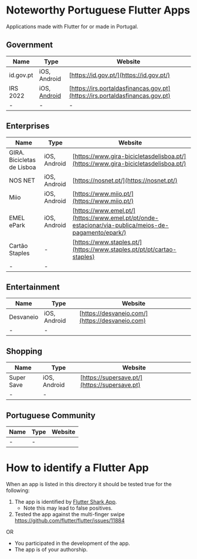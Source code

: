 # Noteworthy Portuguese Flutter Apps

Applications made with Flutter for or made in Portugal.

## Government

| Name  | Type | Website | 
| ------------- | ------------- | ------------- |
| id.gov.pt  | iOS, Android  | [https://id.gov.pt/](https://id.gov.pt/)  |
| IRS 2022  | iOS, [Android](https://play.google.com/store/search?q=IRS%202022&c=apps)  | [https://irs.portaldasfinancas.gov.pt](https://irs.portaldasfinancas.gov.pt)  |
| -  | -  | - |

## Enterprises 

| Name  | Type | Website | 
| ------------- | ------------- | ------------- |
| GIRA. Bicicletas de Lisboa  | iOS, Android  | [https://www.gira-bicicletasdelisboa.pt/](https://www.gira-bicicletasdelisboa.pt/)  |
| NOS NET  | iOS, Android  | [https://nosnet.pt/](https://nosnet.pt/)  |
| Miio  | iOS, Android  | [https://www.miio.pt/](https://www.miio.pt/)  |
| EMEL ePark  | iOS, Android  | [https://www.emel.pt/](https://www.emel.pt/pt/onde-estacionar/via-publica/meios-de-pagamento/epark/)  |
| Cartão Staples  | -  | [https://www.staples.pt/](https://www.staples.pt/pt/pt/cartao-staples) |
| -  | -  | []()  |

## Entertainment
| Name  | Type | Website | 
| ------------- | ------------- | ------------- |
| Desvaneio  | iOS, Android  | [https://desvaneio.com/](https://desvaneio.com)  |
| -  | -  | []()  |

## Shopping
| Name  | Type | Website | 
| ------------- | ------------- | ------------- |
| Super Save   | iOS, Android  | [https://supersave.pt/](https://supersave.pt)  |
| -  | -  | []()  |

## Portuguese Community
| Name  | Type | Website | 
| ------------- | ------------- | ------------- |
| -  | -  | []()  |


# How to identify a Flutter App

When an app is listed in this directory it should be tested true for the following:

1. The app is identified by [Flutter Shark App](https://play.google.com/store/apps/details?id=com.fluttershark.fluttersharkapp). 
     - Note this may lead to false positives.
2. Tested the app against the multi-finger swipe https://github.com/flutter/flutter/issues/11884

OR

- You participated in the development of the app.
- The app is of your authorship.


